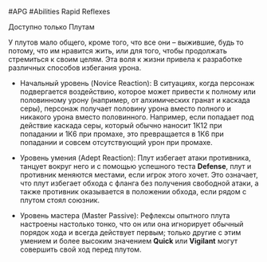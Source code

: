 #APG #Abilities
Rapid Reflexes

Доступно только Плутам 

У плутов мало общего, кроме того, что все они – выжившие, будь то потому, что им нравится жить, или для того, чтобы продолжать стремиться к своим целям. Эта воля к жизни привела к разработке различных способов избегания урона. 

- Начальный уровень (Novice Reaction): В ситуациях, когда персонаж подвергается воздействию, которое может привести к полному или половинному урону (например, от алхимических гранат и каскада серы), персонаж получает половину урона вместо полного и никакого урона вместо половинного. Например, если попадает под действие каскада серы, который обычно наносит 1К12 при попадании и 1К6 при промахе, это превращается в 1К6 при попадании и совсем отсутствующий урон при промахе. 

- Уровень умения (Adept Reaction): Плут избегает атаки противника, танцует вокруг него и с помощью успешного теста **Defense**, плут и противник меняются местами, если игрок этого хочет. Это означает, что плут избегает обхода с фланга без получения свободной атаки, а также противник оказывается в положении обхода, если рядом с плутом стоял союзник. 

- Уровень мастера (Master Passive): Рефлексы опытного плута настроены настолько тонко, что он или она игнорирует обычный порядок хода и всегда действует первым; только другие с этим умением и более высоким значением **Quick** или **Vigilant** могут совершить свой ход перед плутом. 